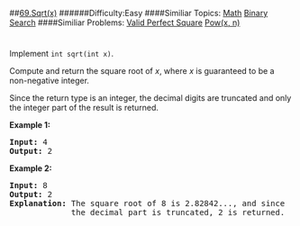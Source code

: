 ##[69.Sqrt(x)](https://leetcode.com/problems/sqrtx/description/ "69.Sqrt(x)")
######Difficulty:Easy
####Similiar Topics:
  [Math](https://leetcode.com//tag/math)  [Binary Search](https://leetcode.com//tag/binary-search)
####Similiar Problems:
  [Valid Perfect Square](https://leetcode.com//problems/valid-perfect-square)  [Pow(x, n)](https://leetcode.com//problems/powx-n)
<div class="question-description__3U1T" style="padding-top: 10px;"><div><p>Implement <code>int sqrt(int x)</code>.</p>

<p>Compute and return the square root of <em>x</em>, where&#160;<em>x</em>&#160;is guaranteed to be a non-negative integer.</p>

<p>Since the return type&#160;is an integer, the decimal digits are truncated and only the integer part of the result&#160;is returned.</p>

<p><strong>Example 1:</strong></p>

<pre><strong>Input:</strong> 4
<strong>Output:</strong> 2
</pre>

<p><strong>Example 2:</strong></p>

<pre><strong>Input:</strong> 8
<strong>Output:</strong> 2
<strong>Explanation:</strong> The square root of 8 is 2.82842..., and since 
&#160;            the decimal part is truncated, 2 is returned.
</pre>
</div></div><div> </div><div> </div><div> </div><div> </div><div> </div><div> </div><div> </div><div> </div><div> </div><div> </div><div> </div><div> </div><div> </div><div> </div><div> </div><div> </div><div> </div><div> </div><div> </div><div> </div><div> </div><div> </div><div> </div><div> </div><div> </div><div> </div><div> </div><div> </div><div> </div><div> </div><div> </div><div> </div><div> </div><div> </div><div> </div><div> </div><div> </div><div> </div><div> </div><div> </div><div> </div><div> </div><div> </div><div> </div><div> </div><div> </div><div> </div><div> </div><div> </div><div> </div><div> </div><div> </div><div> </div><div> </div><div> </div><div> </div><div> </div><div> </div><div> </div><div> </div><div> </div><div> </div><div> </div><div> </div><div> </div><div> </div><div> </div><div> </div><div> </div><div> </div><div> </div><div> </div><div> </div><div> </div><div> </div><div> </div><div> </div><div> </div><div> </div><div> </div><div> </div><div> </div><div> </div><div> </div><div> </div><div> </div><div> </div><div> </div><div> </div><div> </div><div> </div><div> </div><div> </div><div> </div><div> </div><div> </div><div> </div><div> </div><div> </div><div> </div><div> </div><div> </div><div> </div><div> </div><div> </div><div> </div><div> </div><div> </div><div> </div><div> </div><div> </div><div> </div>